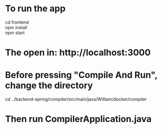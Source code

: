 # To run the app

cd frontend <br />
npm install <br />
npm start <br />

# The open in: http://localhost:3000

# Before pressing "Compile And Run", change the directory

cd ../backend-spring/compiler/src/main/java/William/docker/compiler

# Then run CompilerApplication.java

